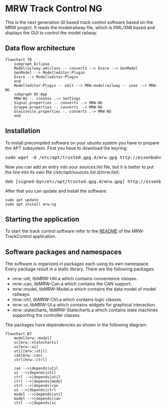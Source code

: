# MRW Track Control NG
This is the next generation Qt based track control software based on the MRW
project. It reads the modelrailway file, which is XML/XMI based and displays
the GUI to control the model railway.

## Data flow architecture

```mermaid
flowchart TB
	subgraph Eclipse
	Modelrailway.umlclass -- converts --> Ecore --> GenModel
	GenModel --> Modelleditor-Plugin
	Ecore --> Modelleditor-Plugin
	end
	Modelleditor-Plugin -- edit --> MRW.modelrailway -- uses --> MRW-NG
	subgraph Qt-App
	MRW-NG -. creates .-> Settings
	Signal.properties -. converts .-> MRW-NG
	Gruppe.properties -. converts .-> MRW-NG
	Gleisteile.properties -. converts .-> MRW-NG
	end
```

## Installation

To install precompiled software on your ubuntu system you have to prepare
the APT subsystem. First you have to download the keyring:

<pre style="white-space: nowrap;">
sudo wget -O /etc/apt/trusted.gpg.d/mrw.gpg http://eisenbahnsteuerung.org/mrw.gpg
</pre>

Now you can add an entry into your *sources.list* file, but it is better to
put the line into its own file (*/etc/apt/sources.list.d/mrw.list*):

<pre style="white-space: nowrap;">
deb [signed-by=/etc/apt/trusted.gpg.d/mrw.gpg] http://eisenbahnsteuerung.org/apt/ mrw common firmware
</pre>

After that you can update and install the software:
```
sudo apt update
sudo apt install mrw-ng
```
## Starting the application
To start the track control software refer to the [README](./track-control/README.md) of the MRW-TrackControl application.

## Software packages and namespaces

The software is organized in packages each using its own namespace. Every package result in a static library. There are the following packages:
* mrw::util, libMRW-Util.a which contains convenience classes.
* mrw::can, libMRW-Can.a which contains the CAN support.
* mrw::model, libMRW-Model.a which contains the data model of model railways.
* mrw::ctrl, libMRW-Ctrl.a which contains logic classes.
* mrw::ui, libMRW-UI.a which contains widgets for graphical interaction.
* mrw::statecharts, libMRW-Statecharts.a which contains state machines supporting the controller classes.

The packages have dependencies as shown in the following diagram:
```mermaid
flowchart BT
	model[mrw::model]
	sc[mrw::statecharts]
	ui[mrw::ui]
	util[mrw::util]
	can[mrw::can]
	ctrl[mrw::ctrl]

	can -->|depends|util
	ui -->|depends|util
	ctrl -->|depends|util
	ctrl -->|depends|model
	ctrl -->|depends|can
	ui -->|depends|ctrl
	model -->|depends|util
	model -->|depends|can
	ctrl -->|depends|sc
```
